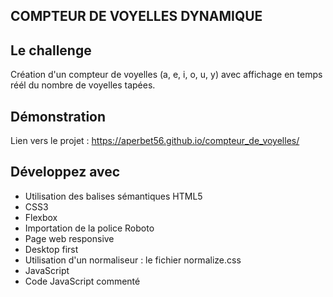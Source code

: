 ## COMPTEUR DE VOYELLES DYNAMIQUE

## Le challenge

Création d'un compteur de voyelles (a, e, i, o, u, y) avec affichage en temps réél du nombre de voyelles tapées.

## Démonstration

Lien vers le projet : https://aperbet56.github.io/compteur_de_voyelles/

## Développez avec

- Utilisation des balises sémantiques HTML5
- CSS3
- Flexbox
- Importation de la police Roboto
- Page web responsive
- Desktop first
- Utilisation d'un normaliseur : le fichier normalize.css
- JavaScript
- Code JavaScript commenté
